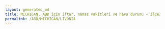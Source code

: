 ```yaml
---
layout: generated_md
title: MICHIGAN, ABD için iftar, namaz vakitleri ve hava durumu - ilçe/eyalet seç
permalink: /ABD/MICHIGAN/LIVONIA
---
```


<script type="text/javascript">
  var country = ABD;
  var city = MICHIGAN;
  var state = LIVONIA;
  var lat = 72;
  var lon = 21;
</script>
